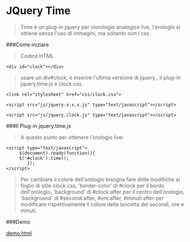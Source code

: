 # JQuery Time

>Time è un plug-in jquery per olorologio analogico live, l'orologio si ottiene senza l'uso di immagini, ma soltanto con i css.


###Come iniziare

>Codice HTML

    <div id="clock"></div>



>usare un div#clock, e inserire l'ultima versione di jquery , il plug-in jquery.time.js e clock.css.

    <link rel="stylesheet" href="css/clock.css">

    <script src="js/jquery-x.x.x.js" type="text/javascript"></script>
     
    <script src="js/jquery.clock.js" type="text/javascript"></script>
    
###Il Plug-in jquery.time.js     
>A questo punto per ottenere l'orologio live:

    <script type="text/javascript">
         $(document).ready(function(){
         $('#clock').time();
            });
    </script>
    
> Per cambiare il colore dell'orologio bisogna fare delle modifiche al foglio di stile clock.css, 'border-color' di #clock per il bordo dell'orologio, 'background' di #clock:after per il centro dell'orologio, 'background' di #secondi:after, #ore:after, #minuti:after per modificare rispettivamente il colore della lancetta dei secondi, ore e minuti.

###Demo

[demo.html](http://micheledefalco.altervista.org/github/time/demo.html)

